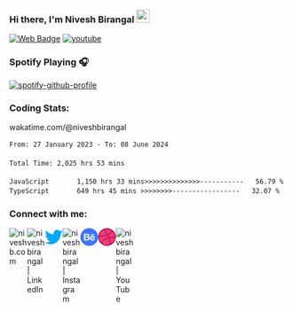<!--<img align="right" src='https://github.com/niveshbirangal/niveshbirangal/blob/master/source/gifs/hey.gif' width="150" height="150">-->

### Hi there, I'm Nivesh Birangal <img src="https://github.com/TheDudeThatCode/TheDudeThatCode/blob/master/Assets/Hi.gif" width="24" height="24">

[![Web Badge](https://img.shields.io/badge/-niveshb.com-blueviolet?style=flat-square&logo=webmoney&logoColor=white&link=https://niveshb.com)](https://niveshb.com)
[![youtube](https://img.shields.io/youtube/channel/views/UCpwUP_HiOyG_GHluWpQK59g?style=social)](https://www.youtube.com/watch?v=udY540zICDY&ab_channel=NiveshBirangal/udY540zICDY)


<!--<img align="right" src='https://github.com/niveshbirangal/niveshbirangal/blob/master/source/gifs/song.gif' width="150" height="150">-->

### Spotify Playing 🎧
[![spotify-github-profile](https://spotify-github-profile.vercel.app/api/view?uid=niveshbirangal&cover_image=true&theme=novatorem&show_offline=false&background_color=121212&interchange=false&bar_color=53b14f&bar_color_cover=false)](https://spotify-github-profile.vercel.app/api/view?uid=niveshbirangal&redirect=true)

### Coding Stats: 
wakatime.com/@niveshbirangal
<!--START_SECTION:waka-->

```txt
From: 27 January 2023 - To: 08 June 2024

Total Time: 2,025 hrs 53 mins

JavaScript       1,150 hrs 33 mins>>>>>>>>>>>>>>-----------   56.79 %
TypeScript       649 hrs 45 mins >>>>>>>>-----------------   32.07 %
```

<!--END_SECTION:waka-->

### Connect with me:

[<img align="left" alt="niveshb.com" width="32px" src="https://raw.githubusercontent.com/niveshbirangal/niveshbirangal/master/source/website.svg"/>][website]

[<img align="left" alt="niveshbirangal | LinkedIn" width="32px" src="https://raw.githubusercontent.com/niveshbirangal/niveshbirangal/master/source/linkedin.svg"/>][linkedin]

[<img align="left" alt="niveshbirangal | Twitter" width="32px" src="https://raw.githubusercontent.com/niveshbirangal/niveshbirangal/master/source/twitter.png"/>][twitter]

[<img align="left" alt="niveshbirangal | Instagram" width="32px" src="https://raw.githubusercontent.com/niveshbirangal/niveshbirangal/master/source/instagram.svg"/>][instagram]

[<img align="left" alt="niveshbirangal | Behance" width="32px" src="https://raw.githubusercontent.com/niveshbirangal/niveshbirangal/master/source/behance.png"/>][behance]

[<img align="left" alt="niveshbirangal | Dribbble" width="32px" src="https://raw.githubusercontent.com/niveshbirangal/niveshbirangal/master/source/dribbble.png"/>][dribbble]

[<img align="left" alt="niveshbirangal | YouTube" width="32px" src="https://raw.githubusercontent.com/niveshbirangal/niveshbirangal/master/source/youtube.svg"/>][youtube]

&nbsp;&nbsp;&nbsp;&nbsp;&nbsp;&nbsp;&nbsp;&nbsp;&nbsp;<!--<img align="center" src='https://github.com/niveshbirangal/niveshbirangal/blob/master/source/gifs/head.gif' width="300">-->


[website]: https://niveshb.com
[linkedin]: https://linkedin.com/in/niveshbirangal
[twitter]: https://twitter.com/niveshbirangal
[instagram]: https://instagram.com/niveshbirangal
[behance]: https://www.behance.net/niveshbirangal
[dribbble]: https://dribbble.com/niveshbirangal
[youtube]: https://img.shields.io/youtube/channel/views/UCpwUP_HiOyG_GHluWpQK59g?style=social
